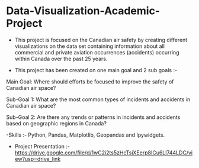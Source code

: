 # Data-Visualization-Academic-Project


- This project is focused on the  Canadian air safety by creating different visualizations on the data set containing information about all commercial and private aviation occurrences (accidents) occurring within Canada over the past 25 years.

- This project has been created on one main goal and 2 sub goals :-

Main Goal: Where should efforts be focused to improve the safety of Canadian air space?

Sub-Goal 1: What are the most common types of incidents and accidents in Canadian air space?

Sub-Goal 2: Are there any trends or patterns in incidents and accidents based on geographic regions in Canada?

-Skills :- Python, Pandas, Matplotlib, Geopandas and Ipywidgets.

- Project Presentation :- https://drive.google.com/file/d/1wC2i2ts5zHcTsiXEerp8ICu6Ll744LDC/view?usp=drive_link
